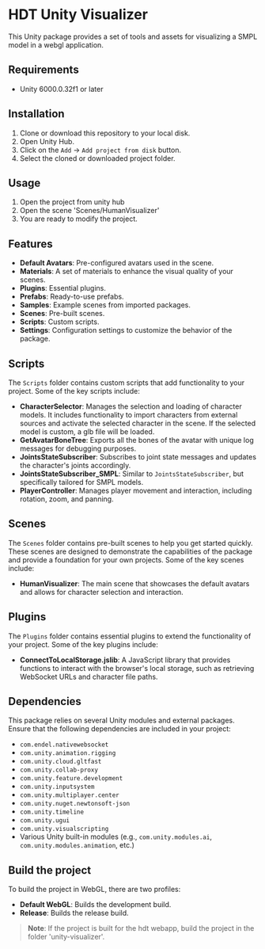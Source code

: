# HDT Unity Visualizer

This Unity package provides a set of tools and assets for visualizing a SMPL model in a webgl application.

## Requirements

- Unity 6000.0.32f1 or later

## Installation

1. Clone or download this repository to your local disk.
2. Open Unity Hub.
3. Click on the `Add` -> `Add project from disk` button.
4. Select the cloned or downloaded project folder.

## Usage
1. Open the project from unity hub
2. Open the scene 'Scenes/HumanVisualizer'
3. You are ready to modify the project.

## Features

- **Default Avatars**: Pre-configured avatars used in the scene.
- **Materials**: A set of materials to enhance the visual quality of your scenes.
- **Plugins**: Essential plugins.
- **Prefabs**: Ready-to-use prefabs.
- **Samples**: Example scenes from imported packages.
- **Scenes**: Pre-built scenes.
- **Scripts**: Custom scripts.
- **Settings**: Configuration settings to customize the behavior of the package.

## Scripts

The `Scripts` folder contains custom scripts that add functionality to your project. Some of the key scripts include:

- **CharacterSelector**: Manages the selection and loading of character models. It includes functionality to import characters from external sources and activate the selected character in the scene. If the selected model is custom, a glb file will be loaded.
- **GetAvatarBoneTree**: Exports all the bones of the avatar with unique log messages for debugging purposes.
- **JointsStateSubscriber**: Subscribes to joint state messages and updates the character's joints accordingly.
- **JointsStateSubscriber_SMPL**: Similar to `JointsStateSubscriber`, but specifically tailored for SMPL models.
- **PlayerController**: Manages player movement and interaction, including rotation, zoom, and panning.

## Scenes

The `Scenes` folder contains pre-built scenes to help you get started quickly. These scenes are designed to demonstrate the capabilities of the package and provide a foundation for your own projects. Some of the key scenes include:

- **HumanVisualizer**: The main scene that showcases the default avatars and allows for character selection and interaction.

## Plugins

The `Plugins` folder contains essential plugins to extend the functionality of your project. Some of the key plugins include:

- **ConnectToLocalStorage.jslib**: A JavaScript library that provides functions to interact with the browser's local storage, such as retrieving WebSocket URLs and character file paths.

## Dependencies

This package relies on several Unity modules and external packages. Ensure that the following dependencies are included in your project:

- `com.endel.nativewebsocket`
- `com.unity.animation.rigging`
- `com.unity.cloud.gltfast`
- `com.unity.collab-proxy`
- `com.unity.feature.development`
- `com.unity.inputsystem`
- `com.unity.multiplayer.center`
- `com.unity.nuget.newtonsoft-json`
- `com.unity.timeline`
- `com.unity.ugui`
- `com.unity.visualscripting`
- Various Unity built-in modules (e.g., `com.unity.modules.ai`, `com.unity.modules.animation`, etc.)

## Build the project
To build the project in WebGL, there are two profiles:
- **Default WebGL**: Builds the development build.
- **Release**: Builds the release build.

>**Note**: If the project is built for the hdt webapp, build the project in the folder 'unity-visualizer'.